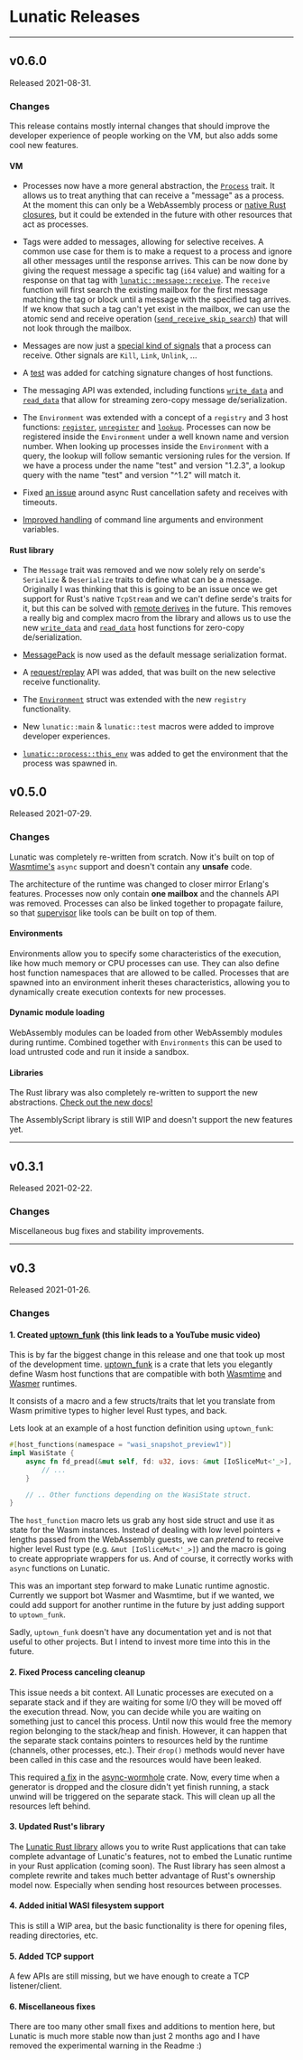 # Lunatic Releases

---

## v0.6.0

Released 2021-08-31.

### Changes

This release contains mostly internal changes that should improve the developer experience of
people working on the VM, but also adds some cool new features.

#### VM

- Processes now have a more general abstraction, the [`Process`][0] trait. It allows us to treat
  anything that can receive a "message" as a process. At the moment this can only be a WebAssembly
  process or [native Rust closures][1], but it could be extended in the future with other resources
  that act as processes.

- Tags were added to messages, allowing for selective receives. A common use case for them is to
  make a request to a process and ignore all other messages until the response arrives. This can
  be now done by giving the request message a specific tag (`i64` value) and waiting for a response
  on that tag with [`lunatic::message::receive`][2]. The `receive` function will first search the
  existing mailbox for the first message matching the tag or block until a message with the
  specified tag arrives. If we know that such a tag can't yet exist in the mailbox, we can use the
  atomic send and receive operation ([`send_receive_skip_search`][3]) that will not look through
  the mailbox.

- Messages are now just a [special kind of signals][4] that a process can receive. Other signals
  are `Kill`, `Link`, `Unlink`, ...

- A [test][5] was added for catching signature changes of host functions.

- The messaging API was extended, including functions [`write_data`][6] and [`read_data`][7] that
  allow for streaming zero-copy message de/serialization.

- The `Environment` was extended with a concept of a `registry` and 3 host functions:
  [`register`][8], [`unregister`][9] and [`lookup`][10]. Processes can now be registered inside the
  `Environment` under a well known name and version number. When looking up processes inside the
  `Environment` with a query, the lookup will follow semantic versioning rules for the version.
  If we have a process under the name "test" and version "1.2.3", a lookup query with the name
  "test" and version "^1.2" will match it.

- Fixed [an issue][11] around async Rust cancellation safety and receives with timeouts.

- [Improved handling][12] of command line arguments and environment variables.

#### Rust library

- The `Message` trait was removed and we now solely rely on serde's `Serialize` & `Deserialize`
  traits to define what can be a message. Originally I was thinking that this is going to be an
  issue once we get support for Rust's native `TcpStream` and we can't define serde's traits for
  it, but this can be solved with [remote derives][13] in the future. This removes a really big
  and complex macro from the library and allows us to use the new [`write_data`][6] and
  [`read_data`][7] host functions for zero-copy de/serialization.

- [MessagePack][14] is now used as the default message serialization format.

- A [request/replay][15] API was added, that was built on the new selective receive functionality.

- The [`Environment`][16] struct was extended with the new `registry` functionality.

- New `lunatic::main` & `lunatic::test` macros were added to improve developer experiences.

- [`lunatic::process::this_env`][17] was added to get the environment that the process was spawned
  in.

[0]: https://github.com/lunatic-solutions/lunatic/blob/main/src/process.rs#L21
[1]: https://github.com/lunatic-solutions/lunatic/blob/main/src/process.rs#L195
[2]: https://github.com/lunatic-solutions/lunatic/blob/main/src/api/mailbox.rs#L526
[3]: https://github.com/lunatic-solutions/lunatic/blob/main/src/api/mailbox.rs#L474
[4]: https://github.com/lunatic-solutions/lunatic/blob/main/src/process.rs#L48
[5]: https://github.com/lunatic-solutions/lunatic/blob/main/wat/all_imports.wat
[6]: https://github.com/lunatic-solutions/lunatic/blob/main/src/api/mailbox.rs#L216
[7]: https://github.com/lunatic-solutions/lunatic/blob/main/src/api/mailbox.rs#L246
[8]: https://github.com/lunatic-solutions/lunatic/blob/main/src/api/process.rs#L886
[9]: https://github.com/lunatic-solutions/lunatic/blob/main/src/api/process.rs#L946
[10]: https://github.com/lunatic-solutions/lunatic/blob/main/src/api/process.rs#L1019
[11]: https://github.com/lunatic-solutions/lunatic/commit/a7188fed4b88484a9eb3874a082e1a0a163e916b
[12]: https://github.com/lunatic-solutions/lunatic/commit/0c693985265ea00d7537e9cb62ec9b9390599915
[13]: https://serde.rs/remote-derive.html
[14]: https://msgpack.org/index.html
[15]: https://docs.rs/lunatic/0.6.0/lunatic/index.html#requestreplay-architecture
[16]: https://docs.rs/lunatic/0.6.0/lunatic/struct.Environment.html#
[17]: https://docs.rs/lunatic/0.6.0/lunatic/process/fn.this_env.html

## v0.5.0

Released 2021-07-29.

### Changes

Lunatic was completely re-written from scratch. Now it's built on top of
[Wasmtime's](https://github.com/bytecodealliance/wasmtime) `async` support and doesn't contain any
**unsafe** code.

The architecture of the runtime was changed to closer mirror Erlang's features. Processes now only
contain **one mailbox** and the channels API was removed. Processes can also be linked together to
propagate failure, so that [supervisor](https://erlang.org/doc/man/supervisor.html) like tools can
be built on top of them.

#### Environments

Environments allow you to specify some characteristics of the execution, like how much memory or
CPU processes can use. They can also define host function namespaces that are allowed to be called.
Processes that are spawned into an environment inherit theses characteristics, allowing you to
dynamically create execution contexts for new processes.

#### Dynamic module loading

WebAssembly modules can be loaded from other WebAssembly modules during runtime. Combined together
with `Environments` this can be used to load untrusted code and run it inside a sandbox.

#### Libraries

The Rust library was also completely re-written to support the new abstractions.
[Check out the new docs!](https://docs.rs/lunatic/0.5.0/lunatic/)

The AssemblyScript library is still WIP and doesn't support the new features yet.

---

## v0.3.1

Released 2021-02-22.

### Changes

Miscellaneous bug fixes and stability improvements.

---

## v0.3

Released 2021-01-26.

### Changes

#### 1. Created [uptown_funk](https://www.youtube.com/watch?v=OPf0YbXqDm0) (this link leads to a YouTube music video)

This is by far the biggest change in this release and one that took up most of the development time.
[uptown_funk](https://crates.io/crates/uptown_funk) is a crate that lets you elegantly define Wasm
host functions that are compatible with both [Wasmtime](https://github.com/bytecodealliance/wasmtime)
and [Wasmer](https://github.com/wasmerio/wasmer) runtimes.

It consists of a macro and a few structs/traits that let you translate from Wasm primitive types to higher
level Rust types, and back.

Lets look at an example of a host function definition using `uptown_funk`:

```rust
#[host_functions(namespace = "wasi_snapshot_preview1")]
impl WasiState {
    async fn fd_pread(&mut self, fd: u32, iovs: &mut [IoSliceMut<'_>], offset: Filesize) -> (Status, u32) {
        // ...
    }

    // .. Other functions depending on the WasiState struct.
}
```

The `host_function` macro lets us grab any host side struct and use it as state for the Wasm instances.
Instead of dealing with low level pointers + lengths passed from the WebAssembly guests, we can _pretend_
to receive higher level Rust type (e.g. `&mut [IoSliceMut<'_>]`) and the macro is going to create appropriate
wrappers for us. And of course, it correctly works with `async` functions on Lunatic.

This was an important step forward to make Lunatic runtime agnostic. Currently we support bot Wasmer and Wasmtime,
but if we wanted, we could add support for another runtime in the future by just adding support to `uptown_funk`.

Sadly, `uptown_funk` doesn't have any documentation yet and is not that useful to other projects. But I intend to
invest more time into this in the future.

#### 2. Fixed Process canceling cleanup

This issue needs a bit context. All Lunatic processes are executed on a separate stack and if they are waiting
for some I/O they will be moved off the execution thread. Now, you can decide while you are waiting on something
just to cancel this process. Until now this would free the memory region belonging to the stack/heap and finish.
However, it can happen that the separate stack contains pointers to resources held by the runtime (channels, other
processes, etc.). Their `drop()` methods would never have been called in this case and the resources would have
been leaked.

This required [a fix](https://github.com/bkolobara/async-wormhole/commit/be7a91ba621c41b49bc834d49479f51c4487cc47)
in the [async-wormhole](https://github.com/bkolobara/async-wormhole) crate. Now, every time when a generator is
dropped and the closure didn't yet finish running, a stack unwind will be triggered on the separate stack. This
will clean up all the resources left behind.

#### 3. Updated Rust's library

The [Lunatic Rust library](https://crates.io/crates/lunatic) allows you to write Rust applications that can take
complete advantage of Lunatic's features, not to embed the Lunatic runtime in your Rust application (coming soon).
The Rust library has seen almost a complete rewrite and takes much better advantage of Rust's ownership model now.
Especially when sending host resources between processes.

#### 4. Added initial WASI filesystem support

This is still a WIP area, but the basic functionality is there for opening files, reading directories, etc.

#### 5. Added TCP support

A few APIs are still missing, but we have enough to create a TCP listener/client.

#### 6. Miscellaneous fixes

There are too many other small fixes and additions to mention here, but Lunatic is much more stable now than just
2 months ago and I have removed the experimental warning in the Readme :)
